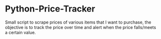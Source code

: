 # Python-Price-Tracker
Small script to scrape prices of various items that I want to purchase, the objective is to track the price over time and alert when the price falls/meets a certain value.
